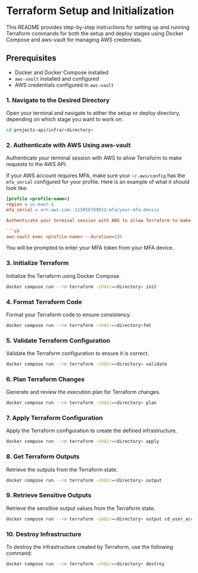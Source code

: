 # Terraform Setup and Initialization

This README provides step-by-step instructions for setting up and running Terraform commands for both the setup and deploy stages using Docker Compose and aws-vault for managing AWS credentials.

## Prerequisites

- Docker and Docker Compose installed
- `aws-vault` installed and configured
- AWS credentials configured in `aws-vault`

### 1. Navigate to the Desired Directory

Open your terminal and navigate to either the setup or deploy directory, depending on which stage you want to work on.

```sh
cd projects-api/infra/<directory>
```

### 2. Authenticate with AWS Using aws-vault

Authenticate your terminal session with AWS to allow Terraform to make requests to the AWS API.

If your AWS account requires MFA, make sure your `~/.aws/config` has the `mfa_serial` configured for your profile. Here is an example of what it should look like:

```ini
[profile <profile-name>]
region = us-east-1
mfa_serial = arn:aws:iam::123456789012:mfa/your-mfa-device

Authenticate your terminal session with AWS to allow Terraform to make requests to the AWS API.

```sh
aws-vault exec <profile-name> --duration=12h
```

You will be prompted to enter your MFA token from your MFA device.

### 3. Initialize Terraform

Initialize the Terraform using Docker Compose.

```sh
docker compose run --rm terraform -chdir=<directory> init
```

### 4. Format Terraform Code

Format your Terraform code to ensure consistency.

```sh
docker compose run --rm terraform -chdir=<directory>fmt
```

### 5. Validate Terraform Configuration

Validate the Terraform configuration to ensure it is correct.

```sh
docker compose run --rm terraform -chdir=<directory> validate
```

### 6. Plan Terraform Changes

Generate and review the execution plan for Terraform changes.

```sh
docker compose run --rm terraform -chdir=<directory> plan
```

### 7. Apply Terraform Configuration

Apply the Terraform configuration to create the defined infrastructure.

```sh
docker compose run --rm terraform -chdir=<directory> apply
```

### 8. Get Terraform Outputs
Retrieve the outputs from the Terraform state.

```sh
docker compose run --rm terraform -chdir=<directory> output
```

### 9. Retrieve Sensitive Outputs
Retrieve the sensitive output values from the Terraform state.

```sh
docker compose run --rm terraform -chdir=<directory> output cd_user_access_key_secret
```

### 10. Destroy Infrastructure
To destroy the infrastructure created by Terraform, use the following command:

```sh
docker compose run --rm terraform -chdir=<directory> destroy
```
